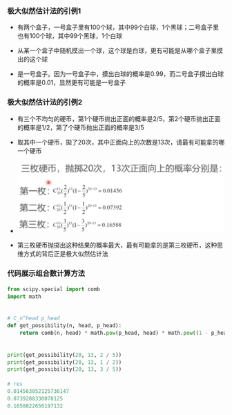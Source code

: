 ### 极大似然估计法的引例1

* 有两个盒子，一号盒子里有100个球，其中99个白球，1个黑球；二号盒子里也有100个球，其中99个黑球，1个白球
* 从某一个盒子中随机摸出一个球，这个球是白球，更有可能是从哪个盒子里摸出的这个球

* 是一号盒子。因为一号盒子中，摸出白球的概率是0.99，而二号盒子摸出白球的概率是0.01，显然更有可能是一号盒子

### 极大似然估计法的引例2

* 有三个不均匀的硬币，第1个硬币抛出正面的概率是2/5，第2个硬币抛出正面的概率是1/2，第了个硬币抛出正面的概率是3/5
* 取其中一个硬币，拋了20次，其中正面向上的次数是13次，请最有可能拿的哪一个硬币
* ![image-20230409102417940](%E6%9E%81%E5%A4%A7%E4%BC%BC%E7%84%B6%E4%BC%B0%E8%AE%A1%E6%B3%95%E7%9A%84%E5%BC%95%E4%BE%8B.assets/image-20230409102417940.png)

* 第三枚硬币抛掷出这种结果的概率最大，最有可能拿的是第三枚硬币，这种思维方式的背后正是极大似然估计法

### 代码展示组合数计算方法

```python
from scipy.special import comb
import math


# C_n^head p_head
def get_possibility(n, head, p_head):
    return comb(n, head) * math.pow(p_head, head) * math.pow((1 - p_head), (n - head))


print(get_possibility(20, 13, 2 / 5))
print(get_possibility(20, 13, 1 / 2))
print(get_possibility(20, 13, 3 / 5))

# res
0.014563052125736147
0.0739288330078125
0.1658822656197132
```

